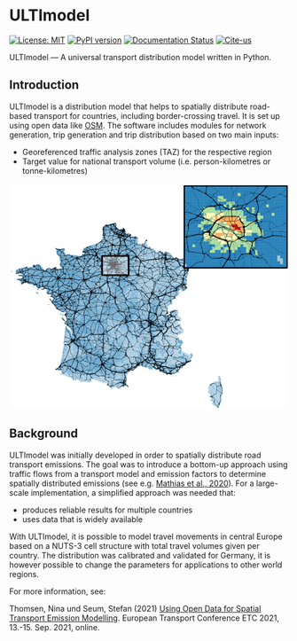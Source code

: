 # ULTImodel

[![License: MIT](https://img.shields.io/badge/License-MIT-green.svg)](https://github.com/DLR-VF/ULTImodel/blob/master/LICENSE)
[![PyPI version](https://badge.fury.io/py/ultimodel.svg)](https://pypi.python.org/pypi/ultimodel)
[![Documentation Status](https://readthedocs.org/projects/ultimodel/badge/?version=latest)](https://ultimodel.readthedocs.io/en/latest/?badge=latest)
[![Cite-us](https://img.shields.io/badge/doi-10.5281%2Fzenodo.7817425-blue)](https://doi.org/10.5281/zenodo.7817425)

ULTImodel &mdash; A universal transport distribution model written in Python.

## Introduction

ULTImodel is a distribution model that helps to spatially distribute road-based transport for countries, including border-crossing travel. It is set up using open data like [OSM](https://openstreetmap.org).
The software includes modules for network generation, trip generation and trip distribution based on two main inputs:

* Georeferenced traffic analysis zones (TAZ) for the respective region
* Target value for national transport volume (i.e. person-kilometres or tonne-kilometres)

![Prim_Sec](ultimodel-mkdocs/docs/images/readme_visual_fr.png "Results of distribution and secondary model")

## Background

ULTImodel was initially developed in order to spatially distribute road transport emissions. The goal was to introduce a 
bottom-up approach using traffic flows from a transport model and emission factors to determine spatially distributed 
emissions (see e.g. [Mathias et al., 2020](https://doi.org/10.1016/j.trd.2020.102536)). For a large-scale implementation, a simplified approach was needed that:

* produces reliable results for multiple countries
* uses data that is widely available

With ULTImodel, it is possible to model travel movements in central Europe based on a NUTS-3 cell structure with total 
travel volumes given per country. The distribution was calibrated and validated for Germany, it is however possible to 
change the parameters for applications to other world regions.

For more information, see:
 
Thomsen, Nina und Seum, Stefan (2021) [Using Open Data for Spatial Transport Emission Modelling](https://aetransport.org/past-etc-papers/conference-papers-2021?abstractId=7202&state=b). 
European Transport Conference ETC 2021, 13.-15. Sep. 2021, online.
